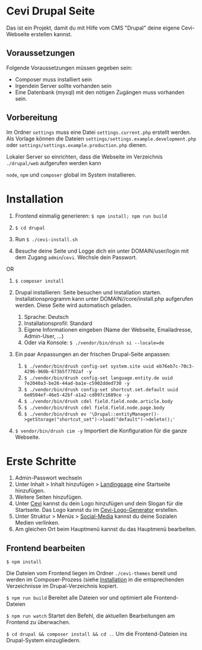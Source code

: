 # Cevi Drupal Seite

Das ist ein Projekt, damit du mit Hilfe vom CMS "Drupal" deine eigene Cevi-Webseite erstellen kannst.

## Voraussetzungen

Folgende Voraussetzungen müssen gegeben sein:

- Composer muss installiert sein
- Irgendein Server sollte vorhanden sein
- Eine Datenbank (mysql) mit den nötigen Zugängen muss vorhanden sein.

## Vorbereitung

Im Ordner `settings` muss eine Datei `settings.current.php` erstellt werden. Als Vorlage können die Dateien
`settings/settings.example.development.php` oder
`settings/settings.example.production.php`
dienen.

Lokaler Server so einrichten, dass die Webseite im Verzeichnis `./drupal/web` aufgerufen werden kann

`node`, `npm` und `composer` global im System installieren.

# <a name="installation">Installation</a>

1) Frontend einmalig generieren: `$ npm install; npm run build`

1) `$ cd drupal`

1) Run `$ ./cevi-install.sh`
1) Besuche deine Seite und Logge dich ein unter DOMAIN/user/login mit dem Zugang `admin`/`cevi`. Wechsle dein Passwort.

OR

1) `$ composer install`

1) Drupal installieren: Seite besuchen und Installation starten.
Installationsprogramm kann unter DOMAIN//core/install.php aufgerufen werden. Diese Seite wird automatisch geladen.
   
   1) Sprache: Deutsch
   1) Installationsprofil: Standard
   1) Eigene Informationen eingeben (Name der Webseite, Emailadresse, Admin-User, ...)
   1) Oder via Konsole: `$ ./vendor/bin/drush si --locale=de` 

1) Ein paar Anpassungen an der frischen Drupal-Seite anpassen:

   1) `$ ./vendor/bin/drush config-set system.site uuid eb76eb7c-70c3-4296-960b-673b5f7702af -y`
   1) `$ ./vendor/bin/drush config-set language.entity.de uuid 7e2040a3-be26-44ad-ba1e-c5902dded730 -y`
   1) `$ ./vendor/bin/drush config-set shortcut.set.default uuid 6e0504ef-46e5-42bf-a1a2-cd097c1689ce -y`
   1) `$ ./vendor/bin/drush cdel field.field.node.article.body`
   1) `$ ./vendor/bin/drush cdel field.field.node.page.body`
   1) `$ ./vendor/bin/drush ev '\Drupal::entityManager()->getStorage("shortcut_set")->load("default")->delete();'`

1) `$ vendor/bin/drush cim -y`
Importiert die Konfiguration für die ganze Webseite.
   
# Erste Schritte

1) Admin-Passwort wechseln
1) Unter Inhalt > Inhalt hinzufügen > [Landingpage](http://www.cevi-drupal.ch/node/add/landingpage) eine Startseite hinzufügen.
1) Weitere Seiten hinzufügen.
1) Unter [Cevi](http://www.cevi-drupal.ch/admin/cevi) kannst du dein Logo hinzufügen und dein Slogan für die Startseite. Das Logo kannst du im [Cevi-Logo-Generator](https://logo.cevi.ch) erstellen.
1) Unter Struktur > Menüs > [Social-Media](http://www.cevi-drupal.ch/admin/structure/menu/social-media-menu) kannst du deine Sozialen Medien verlinken.
1) Am gleichen Ort beim Hauptmenü kannst du das Hauptmenü bearbeiten.

## Frontend bearbeiten

`$ npm install`

Die Dateien vom Frontend liegen im Ordner `./cevi-themes` bereit und werden im Composer-Prozess (siehe [Installation](#installation) in die entsprechenden Verzeichnisse im Drupal-Verzeichnis kopiert.

`$ npm run build`
Bereitet alle Dateien vor und optimiert alle Frontend-Dateien

`$ npm run watch`
Startet den Befehl, die aktuellen Bearbeitungen am Frontend zu überwachen.

`$ cd drupal && composer install && cd ..`
Um die Frontend-Dateien ins Drupal-System einzugliedern.
